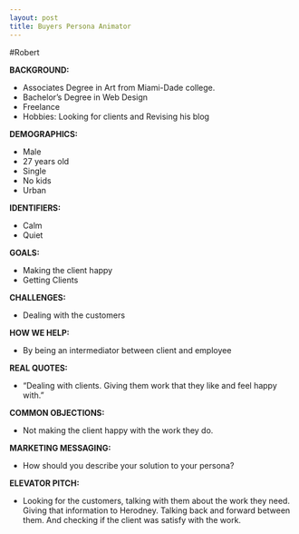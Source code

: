 ```yaml
---
layout: post
title: Buyers Persona Animator
---
```



#Robert

**BACKGROUND:**
- Associates Degree in Art from Miami-Dade college. 
- Bachelor’s Degree in Web Design
- Freelance
- Hobbies: Looking for clients and Revising his blog

**DEMOGRAPHICS:**
- Male
- 27 years old
- Single
- No kids
- Urban

**IDENTIFIERS:**
- Calm
- Quiet

**GOALS:**
- Making the client happy
- Getting Clients

**CHALLENGES:**
- Dealing with the customers

**HOW WE HELP:**
- By being an intermediator between client and employee

**REAL QUOTES:**
- “Dealing with clients. Giving them work that they like and feel happy with.”

**COMMON OBJECTIONS:**
- Not making the client happy with the work they do.

**MARKETING MESSAGING:**
- How should you describe your solution to your persona?

**ELEVATOR PITCH:**
- Looking for the customers, talking with them about the work they need. Giving that information to Herodney. Talking back and forward between them. And checking if the client was satisfy with the work.
